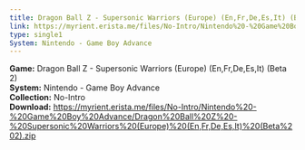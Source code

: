 ```yaml
---
title: Dragon Ball Z - Supersonic Warriors (Europe) (En,Fr,De,Es,It) (Beta 2)
link: https://myrient.erista.me/files/No-Intro/Nintendo%20-%20Game%20Boy%20Advance/Dragon%20Ball%20Z%20-%20Supersonic%20Warriors%20(Europe)%20(En,Fr,De,Es,It)%20(Beta%202).zip
type: single1
System: Nintendo - Game Boy Advance
---
```

<b>Game:</b> Dragon Ball Z - Supersonic Warriors (Europe) (En,Fr,De,Es,It) (Beta 2)<br>
<b>System:</b> Nintendo - Game Boy Advance<br>
<b>Collection:</b> No-Intro<br>
<b>Download:</b> https://myrient.erista.me/files/No-Intro/Nintendo%20-%20Game%20Boy%20Advance/Dragon%20Ball%20Z%20-%20Supersonic%20Warriors%20(Europe)%20(En,Fr,De,Es,It)%20(Beta%202).zip